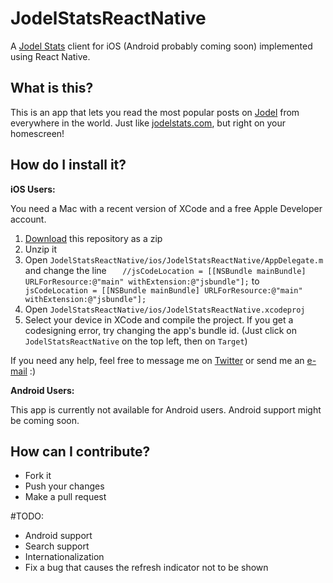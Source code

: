 # JodelStatsReactNative
A [Jodel Stats](http://jodelstats.com) client for iOS (Android probably coming soon) implemented using React Native.

## What is this?
This is an app that lets you read the most popular posts on [Jodel](http://jodel-app.com) from everywhere in the world.
Just like [jodelstats.com](http://jodelstats.com), but right on your homescreen!

## How do I install it?
**iOS Users:**

You need a Mac with a recent version of XCode and a free Apple Developer account.

1. [Download](https://github.com/ppati000/JodelStatsReactNative/archive/master.zip) this repository as a zip
2. Unzip it
3. Open `JodelStatsReactNative/ios/JodelStatsReactNative/AppDelegate.m` and change the line
`   //jsCodeLocation = [[NSBundle mainBundle] URLForResource:@"main" withExtension:@"jsbundle"];`
to `   jsCodeLocation = [[NSBundle mainBundle] URLForResource:@"main" withExtension:@"jsbundle"];`
4. Open `JodelStatsReactNative/ios/JodelStatsReactNative.xcodeproj`
5. Select your device in XCode and compile the project. If you get a codesigning error, try changing the app's bundle id.
(Just click on `JodelStatsReactNative` on the top left, then on `Target`)

If you need any help, feel free to message me on [Twitter](http://twitter.com/ppati000) or send me an [e-mail](mailto:ppati000@me.com) :)

**Android Users:**

This app is currently not available for Android users. Android support might be coming soon.

## How can I contribute?

- Fork it
- Push your changes
- Make a pull request

#TODO:

- Android support
- Search support
- Internationalization
- Fix a bug that causes the refresh indicator not to be shown
